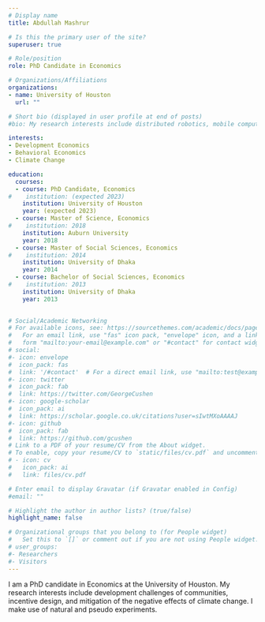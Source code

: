 ```yaml
---
# Display name
title: Abdullah Mashrur

# Is this the primary user of the site?
superuser: true

# Role/position
role: PhD Candidate in Economics

# Organizations/Affiliations
organizations:
- name: University of Houston
  url: ""

# Short bio (displayed in user profile at end of posts)
#bio: My research interests include distributed robotics, mobile computing and programmable matter.

interests:
- Development Economics
- Behavioral Economics
- Climate Change

education:
  courses:
  - course: PhD Candidate, Economics 
#    institution: (expected 2023)
    institution: University of Houston
    year: (expected 2023)
  - course: Master of Science, Economics
#    institution: 2018
    institution: Auburn University
    year: 2018
  - course: Master of Social Sciences, Economics
#    institution: 2014
    institution: University of Dhaka
    year: 2014
  - course: Bachelor of Social Sciences, Economics
#    institution: 2013
    institution: University of Dhaka
    year: 2013
    

# Social/Academic Networking
# For available icons, see: https://sourcethemes.com/academic/docs/page-builder/#icons
#   For an email link, use "fas" icon pack, "envelope" icon, and a link in the
#   form "mailto:your-email@example.com" or "#contact" for contact widget.
# social:
#- icon: envelope
#  icon_pack: fas
#  link: '/#contact'  # For a direct email link, use "mailto:test@example.org".
#- icon: twitter
#  icon_pack: fab
#  link: https://twitter.com/GeorgeCushen
#- icon: google-scholar
#  icon_pack: ai
#  link: https://scholar.google.co.uk/citations?user=sIwtMXoAAAAJ
#- icon: github
#  icon_pack: fab
#  link: https://github.com/gcushen
# Link to a PDF of your resume/CV from the About widget.
# To enable, copy your resume/CV to `static/files/cv.pdf` and uncomment the lines below.
# - icon: cv
#   icon_pack: ai
#   link: files/cv.pdf

# Enter email to display Gravatar (if Gravatar enabled in Config)
#email: ""

# Highlight the author in author lists? (true/false)
highlight_name: false

# Organizational groups that you belong to (for People widget)
#   Set this to `[]` or comment out if you are not using People widget.
# user_groups:
#- Researchers
#- Visitors
---
```


I am a PhD candidate in Economics at the University of Houston. My research interests include development challenges of communities, incentive design, and mitigation of the negative effects of climate change. I make use of natural and pseudo experiments.  




